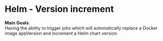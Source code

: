 # Helm - Version increment

**Main Goals**:  
Having the ability to trigger jobs which will automatically replace a Docker image appVersion and increment a Helm chart version.

